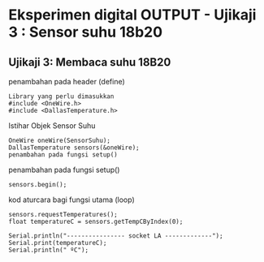 # Eksperimen digital OUTPUT - Ujikaji 3 : Sensor suhu 18b20 


## Ujikaji 3: Membaca suhu 18B20 

penambahan pada header (define)
```
Library yang perlu dimasukkan 
#include <OneWire.h>
#include <DallasTemperature.h>
```
Istihar Objek Sensor Suhu 
```
OneWire oneWire(SensorSuhu);
DallasTemperature sensors(&oneWire);
penambahan pada fungsi setup()
```
penambahan pada fungsi setup()
```
sensors.begin();
```
kod aturcara bagi fungsi utama (loop)
```
sensors.requestTemperatures(); 
float temperatureC = sensors.getTempCByIndex(0);
  
Serial.println("---------------- socket LA -------------");  
Serial.print(temperatureC);
Serial.println(" ºC");
```
